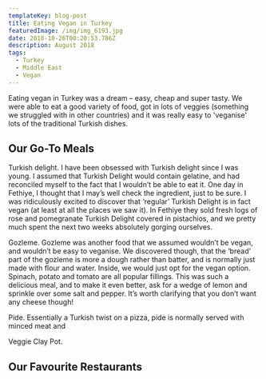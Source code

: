 ```yaml
---
templateKey: blog-post
title: Eating Vegan in Turkey
featuredImage: /img/img_6193.jpg
date: 2018-10-26T00:20:53.786Z
description: August 2018
tags:
  - Turkey
  - Middle East
  - Vegan
---
```

Eating vegan in Turkey was a dream – easy, cheap and super tasty. We were able to eat a good variety of food, got in lots of veggies (something we struggled with in other countries) and it was really easy to 'veganise' lots of the traditional Turkish dishes.

## Our Go-To Meals

Turkish delight. I have been obsessed with Turkish delight since I was young. I assumed that Turkish Delight would contain gelatine, and had reconciled myself to the fact that I wouldn’t be able to eat it. One day in Fethiye, I thought that I may’s well check the ingredient, just to be sure. I was ridiculously excited to discover that ‘regular’ Turkish Delight is in fact vegan (at least at all the places we saw it). In Fethiye they sold fresh logs of rose and pomegranate Turkish Delight covered in pistachios, and we pretty much spent the next two weeks absolutely gorging ourselves.

Gozleme. Gozleme was another food that we assumed wouldn’t be vegan, and wouldn’t be easy to veganise. We discovered though, that the ‘bread’ part of the gozleme is more a dough rather than batter, and is normally just made with flour and water. Inside, we would just opt for the vegan option. Spinach, potato and tomato are all popular fillings. This was such a delicious meal, and to make it even better, ask for a wedge of lemon and sprinkle over some salt and pepper. It’s worth clarifying that you don’t want any cheese though!

Pide. Essentially a Turkish twist on a pizza, pide is normally served with minced meat and 

Veggie Clay Pot.



## Our Favourite Restaurants
